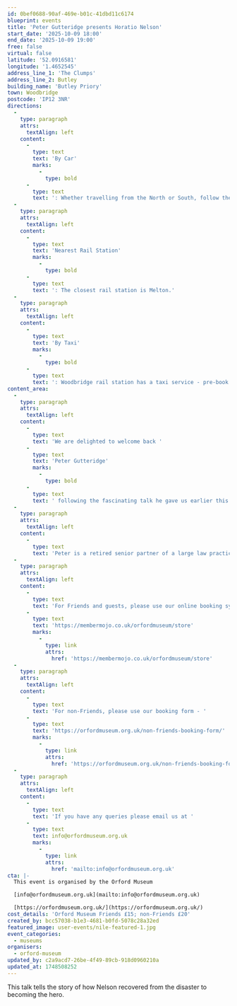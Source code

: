 ```yaml
---
id: 0bef0688-90af-469e-b01c-41dbd11c6174
blueprint: events
title: 'Peter Gutteridge presents Horatio Nelson'
start_date: '2025-10-09 18:00'
end_date: '2025-10-09 19:00'
free: false
virtual: false
latitude: '52.0916581'
longitude: '1.4652545'
address_line_1: 'The Clumps'
address_line_2: Butley
building_name: 'Butley Priory'
town: Woodbridge
postcode: 'IP12 3NR'
directions:
  -
    type: paragraph
    attrs:
      textAlign: left
    content:
      -
        type: text
        text: 'By Car'
        marks:
          -
            type: bold
      -
        type: text
        text: ': Whether travelling from the North or South, follow the A12 in the direction of Woodbridge. Take the A1152 towards Melton. Stay on the A1152 and turn right at the first sign for Butley Priory. Continue until you reach our private drive and follow signs for parking.'
  -
    type: paragraph
    attrs:
      textAlign: left
    content:
      -
        type: text
        text: 'Nearest Rail Station'
        marks:
          -
            type: bold
      -
        type: text
        text: ': The closest rail station is Melton.'
  -
    type: paragraph
    attrs:
      textAlign: left
    content:
      -
        type: text
        text: 'By Taxi'
        marks:
          -
            type: bold
      -
        type: text
        text: ': Woodbridge rail station has a taxi service - pre-book with M&R Cars on 01394 380034'
content_area:
  -
    type: paragraph
    attrs:
      textAlign: left
    content:
      -
        type: text
        text: 'We are delighted to welcome back '
      -
        type: text
        text: 'Peter Gutteridge'
        marks:
          -
            type: bold
      -
        type: text
        text: ' following the fascinating talk he gave us earlier this year on Nelson’s early life. This talk tells the story of how Nelson recovered from the disaster of being seriously wounded at Tenerife (and having his right arm amputated) to becoming the hero of the Battle of the Nile when he annihilated Napoleon’s Fleet at the Bay of Aboukir. Peter’s last visit was such a success and we expect this talk will be just as popular. Early booking advised.'
  -
    type: paragraph
    attrs:
      textAlign: left
    content:
      -
        type: text
        text: 'Peter is a retired senior partner of a large law practice and has Masters’ Degrees in Maritime History from Greenwich University and History from Cambridge University. His interest in Nelson was originally fostered by his grandfather, Professor H.C. Gutteridge who was a distinguished academic and author of ‘Nelson and the Neapolitan Jacobins’.'
  -
    type: paragraph
    attrs:
      textAlign: left
    content:
      -
        type: text
        text: 'For Friends and guests, please use our online booking system - '
      -
        type: text
        text: 'https://membermojo.co.uk/orfordmuseum/store'
        marks:
          -
            type: link
            attrs:
              href: 'https://membermojo.co.uk/orfordmuseum/store'
  -
    type: paragraph
    attrs:
      textAlign: left
    content:
      -
        type: text
        text: 'For non-Friends, please use our booking form - '
      -
        type: text
        text: 'https://orfordmuseum.org.uk/non-friends-booking-form/'
        marks:
          -
            type: link
            attrs:
              href: 'https://orfordmuseum.org.uk/non-friends-booking-form/'
  -
    type: paragraph
    attrs:
      textAlign: left
    content:
      -
        type: text
        text: 'If you have any queries please email us at '
      -
        type: text
        text: info@orfordmuseum.org.uk
        marks:
          -
            type: link
            attrs:
              href: 'mailto:info@orfordmuseum.org.uk'
cta: |-
  This event is organised by the Orford Museum

  [info@orfordmuseum.org.uk](mailto:info@orfordmuseum.org.uk)

  [https://orfordmuseum.org.uk/](https://orfordmuseum.org.uk/)
cost_details: 'Orford Museum Friends £15; non-Friends £20'
created_by: bcc57038-b1e3-4681-b0fd-5078c28a32ed
featured_image: user-events/nile-featured-1.jpg
event_categories:
  - museums
organisers:
  - orford-museum
updated_by: c2a9acd7-26be-4f49-89cb-918d0960210a
updated_at: 1748508252
---
```

This talk tells the story of how Nelson recovered from the disaster to becoming the hero.